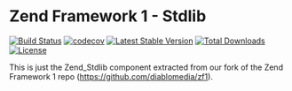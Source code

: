 Zend Framework 1 - Stdlib
============================
[![Build Status](https://travis-ci.com/diablomedia/zf1-stdlib.svg?branch=master)](https://travis-ci.com/diablomedia/zf1-stdlib)
[![codecov](https://codecov.io/gh/diablomedia/zf1-stdlib/branch/master/graph/badge.svg)](https://codecov.io/gh/diablomedia/zf1-stdlib)
[![Latest Stable Version](https://poser.pugx.org/diablomedia/zendframework1-stdlib/v/stable)](https://packagist.org/packages/diablomedia/zendframework1-stdlib)
[![Total Downloads](https://poser.pugx.org/diablomedia/zendframework1-stdlib/downloads)](https://packagist.org/packages/diablomedia/zendframework1-stdlib)
[![License](https://poser.pugx.org/diablomedia/zendframework1-stdlib/license)](https://packagist.org/packages/diablomedia/zendframework1-stdlib)

This is just the Zend_Stdlib component extracted from our fork of the Zend Framework 1 repo (https://github.com/diablomedia/zf1).
